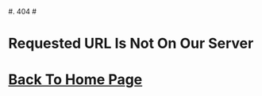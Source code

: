 #.                                     404 #

# Requested URL Is Not On Our Server #

# [Back To Home Page](https://impulseai.github.io/API-Error-Codes/ "Impulse AI API Error's")
